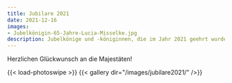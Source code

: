 ```yaml
---
title: Jubilare 2021
date: 2021-12-16
images: 
- Jubelkönigin-65-Jahre-Lucia-Misselke.jpg
description: Jubelkönige und -königinnen, die im Jahr 2021 geehrt wurden.
---
```


Herzlichen Glückwunsch an die Majestäten!

{{< load-photoswipe >}}
{{< gallery dir="/images/jubilare2021/" />}}